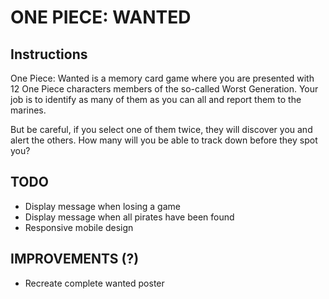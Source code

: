 # ONE PIECE: WANTED

## Instructions

One Piece: Wanted is a memory card game where you are presented with 12 One Piece characters members of the so-called Worst Generation. Your job is to identify as many of them as you can all and report them to the marines.

But be careful, if you select one of them twice, they will discover you and alert the others. How many will you be able to track down before they spot you?

## TODO

-   Display message when losing a game
-   Display message when all pirates have been found
-   Responsive mobile design

## IMPROVEMENTS (?)

-   Recreate complete wanted poster
